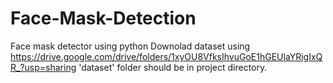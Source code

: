 # Face-Mask-Detection
Face mask detector using python
Downolad dataset using https://drive.google.com/drive/folders/1xyOU8VfksIhvuGoE1hGEUlaYRigIxQR_?usp=sharing
'dataset' folder should be in project directory.
